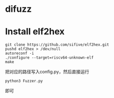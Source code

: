 # difuzz

# Install elf2hex
```
git clone https://github.com/sifive/elf2hex.git
pushd elf2hex > /dev/null
autoreconf -i
./configure --target=riscv64-unknown-elf
make
```

把对应的路径写入config.py，然后直接运行
```
python3 Fuzzer.py
```
即可
